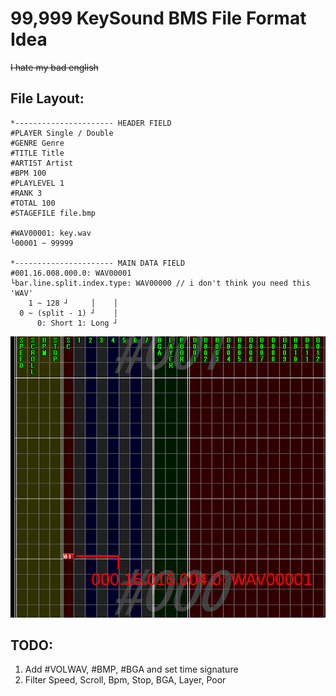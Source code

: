 # 99,999 KeySound BMS File Format Idea
~~I hate my bad english~~


## File Layout:
```
*---------------------- HEADER FIELD
#PLAYER Single / Double
#GENRE Genre
#TITLE Title
#ARTIST Artist
#BPM 100
#PLAYLEVEL 1
#RANK 3
#TOTAL 100
#STAGEFILE file.bmp

#WAV00001: key.wav
└00001 ~ 99999

*---------------------- MAIN DATA FIELD
#001.16.008.000.0: WAV00001
└bar.line.split.index.type: WAV00000 // i don't think you need this 'WAV'
    1 ~ 128 ┘     │    │
  0 ~ (split - 1) ┘    │
      0: Short 1: Long ┘
```
![Example](https://github.com/Upload18cute/10kKeySoundBMSFormatIdea/blob/main/Example.png)




## TODO:
1. Add #VOLWAV, #BMP, #BGA and set time signature
2. Filter Speed, Scroll, Bpm, Stop, BGA, Layer, Poor
